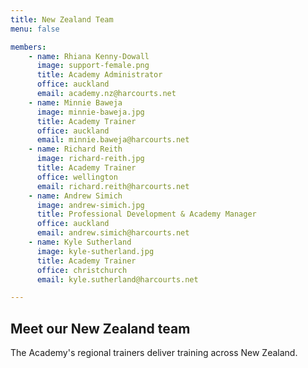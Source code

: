 ```yaml
---
title: New Zealand Team
menu: false

members:
    - name: Rhiana Kenny-Dowall
      image: support-female.png
      title: Academy Administrator
      office: auckland
      email: academy.nz@harcourts.net
    - name: Minnie Baweja
      image: minnie-baweja.jpg
      title: Academy Trainer
      office: auckland
      email: minnie.baweja@harcourts.net
    - name: Richard Reith
      image: richard-reith.jpg
      title: Academy Trainer
      office: wellington
      email: richard.reith@harcourts.net
    - name: Andrew Simich
      image: andrew-simich.jpg
      title: Professional Development & Academy Manager
      office: auckland
      email: andrew.simich@harcourts.net
    - name: Kyle Sutherland
      image: kyle-sutherland.jpg
      title: Academy Trainer
      office: christchurch
      email: kyle.sutherland@harcourts.net

---
```


## Meet our New Zealand team

The Academy's regional trainers deliver training across New Zealand.
